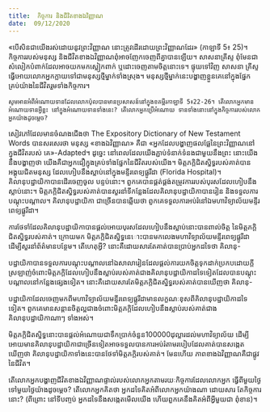 ```yaml
---
title:  កិច្ចការ និងជីវិតខាងឯវិញ្ញាណ
date:  09/12/2020
---
```


«បើសិនជាយើងរស់ដោយនូវព្រះវិញ្ញាណ នោះត្រូវដើរដោយព្រះវិញ្ញាណដែរ» (កាឡាទី 5៖ 25)។ កិច្ចការរបស់មនុស្ស និងជីវិតខាងឯវិញ្ញាណពុំអាចញែកចេញពីគ្នាបានឡើយ។ សាសនាគ្រីស្ទ ពុំមែនជាសំលៀកបំពាក់ដែលអាចយកមកស្លៀកពាក់ ឬដោះចេញតាមចិត្តនោះទេ។ ផ្ទុយទៅវិញ សាសនា គ្រីស្ទធ្វើអោយលោកអ្នកក្លាយទៅជាមនុស្សថ្មីម្នាក់ទាំងស្រុង។ មនុស្សថ្មីម្នាក់នេះបង្ហាញខ្លួនគេនៅក្នុងផ្នែក គ្រប់យ៉ាងនៃជីវិតរួមទាំងកិច្ចការ។

`សូមអានអំពីអំណោយទានដែលលោកប៉ុលបានមានប្រសាសន៍នៅក្នុងខគម្ពីរកាឡាទី 5៖22-26។ តើលោកអ្នកមានអំណោយទានអ្វីខ្លះ នៅក្នុងអំណោយទានទាំងនេះ? តើលោកអ្នកប្រើអំណោយ ទានទាំងនោះនៅក្នុងកិច្ចការរបស់លោកអ្នកយ៉ាងដូចម្តេច?`

សៀវភៅដែលមានចំណងជើងថា The Expository Dictionary of New Testament Words បានសរសេរថា មនុស្ស «ខាងឯវិញ្ញាណ» គឺជា «អ្នកដែលបង្ហាញផលផ្លែនៃព្រះវិញ្ញាណនៅក្នុងជីវិតរបស់ គេ»-Adapted។ ដូច្នេះ នៅពេលដែលយើងភ្ជាប់ទំនាក់ទំនងជាមួយនឹងព្រះ នោះយើងនឹងបង្ហាញថា យើងគឺជាអ្នកជឿក្នុងគ្រប់ទាំងផ្នែកនៃជីវិតរបស់យើង។ មិត្តភក្តិជិតស្និទ្ធរបស់គាត់បានអង្គុយជិតមនុស្ស ដែលហៀបនឹងស្លាប់នៅក្នុងមន្ទីរពេទ្យផ្លូរីដា (Florida Hospital)។ គិលានុបដ្ឋាយិកាបានដើរចេញចូល បន្ទប់នោះ។ ពួកគេបានផ្គត់ផ្គង់តម្រូវការរបស់បុរសដែលហៀបនឹងស្លាប់នោះ។ មិត្តភក្តិជិតស្និទ្ធរបស់គាត់បានសួរនាំទីកន្លែងដែលគិលានុបដ្ឋាយិកាបានរៀន និងទទួលការបណ្តុះបណ្តាល។ គិលានុបដ្ឋាយិកា ជាច្រើនបានឆ្លើយថា ពួកគេទទួលការអប់រំនៅឯមហាវិទ្យាល័យមន្ទីរពេទ្យផ្លូរីដា។

ការថែទាំដែលគិលានុបដ្ឋាយិកាបានផ្តល់អោយបុរសដែលហៀបនឹងស្លាប់នោះបានពាល់ចិត្ត នៃមិត្តភក្តិជិតស្និទ្ធរបស់គាត់។ ក្រោយមក មិត្តភក្តិជិតស្និទ្ធនេោះបានមកលេងមហាវិទ្យាល័យមន្ទីរពេទ្យផ្លូរីដា ដើម្បីសួរនាំព័ត៌មានបន្ថែម។ តើហេតុអ្វី? នោះគឺដោយសារតែគាត់បានប្រាប់អ្នកដទៃថា គិលានុ-

បដ្ឋាយិកាបានទទួលការបណ្តុះបណ្តាលនៅឯសាលារៀនដែលផ្តល់ការយកចិត្តទុកដាក់ប្រកបដោយក្តីស្រឡាញ់ចំពោះមិត្តភក្តិដែលហៀបនឹងស្លាប់របស់គាត់ជាងគិលានុបដ្ឋាយិកាដទៃទៀតដែលបានបណ្តុះ បណ្តាលនៅកន្លែងផ្សេងទៀត។ នោះគឺដោយសារតែមិត្តភក្តិជិតស្និទ្ធរបស់គាត់បានឃើញថា គិលានុ-

បដ្ឋាយិកាដែលចេញមកពីមហាវិទ្យាល័យមន្ទីរពេទ្យផ្លូរីដាមានលក្ខណៈខុសពីគិលានុបដ្ឋាយិកាដទៃទៀត។ ពួកគេមានសន្តានចិត្តល្អជាងចំពោះមិត្តភក្តិដែលហៀបនឹងស្លាប់របស់គាត់ជាងគិលានុបដ្ឋាយិកាណាៗ ទាំងអស់។

មិត្តភក្តិជិតស្និទ្ធនោះបានផ្តល់អំណោយជាទឹកប្រាក់ចំនួន100000ដុល្លារដល់មហាវិទ្យាល័យ ដើម្បីអោយមានគិលានុបដ្ឋាយិកាជាច្រើនទៀតអាចទទួលបានការអប់រំតាមរបៀបដែលគាត់បានសង្កេត ឃើញថា គិលានុបដ្ឋាយិកាទាំងនេះបានថែទាំមិត្តភក្តិរបស់គាត់។ មែនហើយ ភាពខាងឯវិញ្ញាណគឺជាផ្លូវ នៃជីវិត។

តើលោកអ្នកបង្ហាញជីវិតខាងឯវិញ្ញាណផ្ទាល់របស់លោកអ្នកតាមរយៈកិច្ចការដែលលោកអ្នក ធ្វើពីមួយថ្ងៃទៅមួយថ្ងៃយ៉ាងដូចម្តេច? តើលោកអ្នកគិតថា អ្នកដទៃគិតអំពីលោកអ្នកយ៉ាងណា ដោយសារ តែកិច្ចការនោះ? (ពីព្រោះ នៅទីបញ្ចប់ អ្នកដទៃនឹងសង្កេតមើលយើង ហើយពួកគេនឹងគិតអំពីអ្វីមួយជា ពុំខាន)។